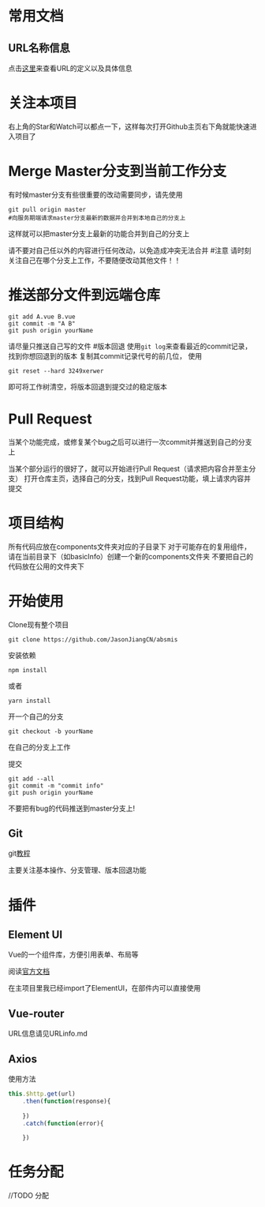 # 常用文档
## URL名称信息
点击[这里](https://github.com/JasonJiangCN/absmis/blob/master/URLinfo.md)来查看URL的定义以及具体信息

# 关注本项目
右上角的Star和Watch可以都点一下，这样每次打开Github主页右下角就能快速进入项目了
# Merge Master分支到当前工作分支
有时候master分支有些很重要的改动需要同步，请先使用
```
git pull origin master
#向服务期端请求master分支最新的数据并合并到本地自己的分支上
```
这样就可以把master分支上最新的功能合并到自己的分支上

请不要对自己任以外的内容进行任何改动，以免造成冲突无法合并
#注意
请时刻关注自己在哪个分支上工作，不要随便改动其他文件！！
# 推送部分文件到远端仓库
```
git add A.vue B.vue
git commit -m "A B"
git push origin yourName
```
请尽量只推送自己写的文件
#版本回退
使用`git log`来查看最近的commit记录，找到你想回退到的版本
复制其commit记录代号的前几位，
使用
```
git reset --hard 3249xerwer
```
即可将工作树清空，将版本回退到提交过的稳定版本
# Pull Request
当某个功能完成，或修复某个bug之后可以进行一次commit并推送到自己的分支上

当某个部分运行的很好了，就可以开始进行Pull Request（请求把内容合并至主分支）
打开仓库主页，选择自己的分支，找到Pull Request功能，填上请求内容并提交

# 项目结构
所有代码应放在components文件夹对应的子目录下
对于可能存在的复用组件，请在当前目录下（如basicInfo）创建一个新的components文件夹
不要把自己的代码放在公用的文件夹下
# 开始使用

Clone现有整个项目

`git clone https://github.com/JasonJiangCN/absmis`

安装依赖

`npm install`

或者

`yarn install`

开一个自己的分支

`git checkout -b yourName`

在自己的分支上工作

提交

```
git add --all
git commit -m "commit info"
git push origin yourName
```



不要把有bug的代码推送到master分支上!

## Git

git[教程](http://www.runoob.com/git/git-workflow.html)

主要关注基本操作、分支管理、版本回退功能

# 插件

## Element UI

Vue的一个组件库，方便引用表单、布局等

阅读[官方文档](http://element.eleme.io/#/zh-CN/component/installation)

在主项目里我已经import了ElementUI，在部件内可以直接使用

## Vue-router

URL信息请见URLinfo.md

## Axios

使用方法

```javascript
this.$http.get(url)
	.then(function(response){
      
	})
	.catch(function(error){
      
	})
```


# 任务分配

//TODO 分配
